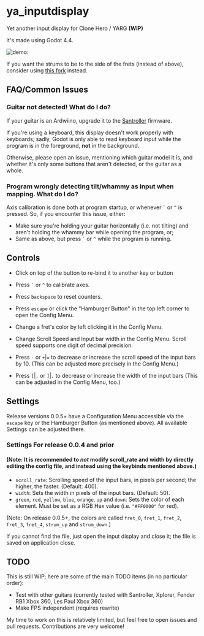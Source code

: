 # ya_inputdisplay

Yet another input display for Clone Hero / YARG **(WIP)**

It's made using Godot 4.4.

![demo:](https://github.com/raphaelgoulart/ya_inputdisplay/blob/main/demo.gif)

If you want the strums to be to the side of the frets (instead of above), consider using [this fork](https://github.com/NicoBren/ya_inputdisplay/) instead.

## FAQ/Common Issues

### Guitar not detected! What do I do?

If your guitar is an Ardwiino, upgrade it to the [Santroller](https://github.com/Santroller/Santroller) firmware.

If you're using a keyboard, this display doesn't work properly with keyboards; sadly, Godot is only able to read keyboard input while the program is in the foreground, **not** in the background.

Otherwise, please open an issue, mentioning which guitar model it is, and whether it's only some buttons that aren't detected, or the guitar as a whole.

### Program wrongly detecting tilt/whammy as input when mapping. What do I do?

Axis calibration is done both at program startup, or whenever `` ` `` or `` ^ `` is pressed. So, if you encounter this issue, either:

- Make sure you're holding your guitar horizontally (i.e. not tilting) and aren't holding the whammy bar while opening the program, or;
- Same as above, but press `` ` `` or `` ^ `` while the program is running.

## Controls

- Click on top of the button to re-bind it to another key or button
- Press `` ` `` or `` ^ `` to calibrate axes.
- Press `backspace` to reset counters.

- Press `escape` or click the "Hamburger Button" in the top left corner to open the Config Menu.
- Change a fret's color by left clicking it in the Config Menu.
- Change Scroll Speed and Input bar width in the Config Menu. Scroll speed supports one digit of decimal precision.

- Press `-` or `+`|`=` to decrease or increase the scroll speed of the input bars by 10. (This can be adjusted more precisely in the Config Menu.)
- Press `[`|`,` or `]`|`.` to decrease or increase the width of the input bars (This can be adjusted in the Config Menu, too.)

## Settings

Release versions 0.0.5+ have a Configuration Menu accessible via the `escape` key or the Hamburger Button (as mentioned above).
All available Settings can be adjusted there.

### Settings For release 0.0.4 and prior

#### (Note: It is recommended to *not* modify scroll_rate and width by directly editing the config file, and instead using the keybinds mentioned above.)

- `scroll_rate`: Scrolling speed of the input bars, in pixels per second; the higher, the faster. (Default: 400).
- `width`: Sets the width in pixels of the input bars. (Default: 50).
- `green`, `red`, `yellow`, `blue`, `orange`, `up` and `down`: Sets the color of each element. Must be set as a RGB Hex value (i.e. `"#FF0000"` for red).

(Note: On release 0.0.5+, the colors are called `fret_0`, `fret_1`, `fret_2`, `fret_3`, `fret_4`, `strum_up` and `strum_down`.)

If you cannot find the file, just open the input display and close it; the file is saved on application close.

## TODO

This is still WIP; here are some of the main TODO items (in no particular order):

- Test with other guitars (currently tested with Santroller, Xplorer, Fender RB1 Xbox 360, Les Paul Xbox 360)
- Make FPS independent (requires rewrite)

My time to work on this is relatively limited, but feel free to open issues and pull requests. Contributions are very welcome!
